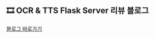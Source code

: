 ## 🎞 OCR & TTS Flask Server 리뷰 블로그
[블로그 바로가기](https://pogun.tistory.com/entry/Python-EasyOCR-vs-PaddleOCR-%EC%84%B1%EB%8A%A5-%EB%B9%84%EA%B5%90-%EC%BD%94%EB%93%9C-%EB%A6%AC%EB%B7%B0-Flask-Server)

